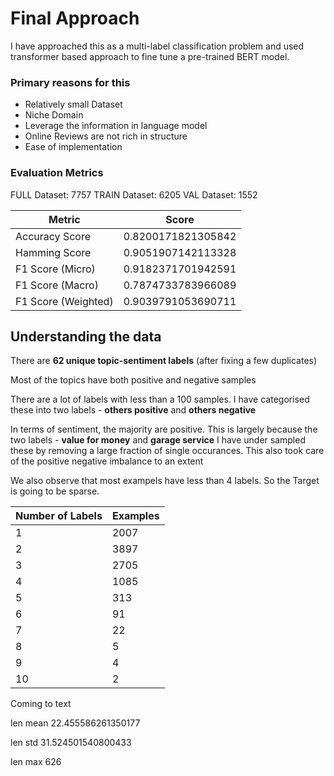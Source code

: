 # Final Approach

I have approached this as a multi-label classification problem and used transformer based approach to fine tune a pre-trained BERT model. 

### Primary reasons for this
- Relatively small Dataset
- Niche Domain
- Leverage the information in language model
- Online Reviews are not rich in structure
- Ease of implementation

### Evaluation Metrics

FULL Dataset: 7757
TRAIN Dataset: 6205
VAL Dataset: 1552

| Metric | Score |
| --- | --- |
| Accuracy Score | 0.8200171821305842 |
| Hamming Score | 0.9051907142113328 |
| F1 Score (Micro) | 0.9182371701942591 |
| F1 Score (Macro) | 0.7874733783966089 |
| F1 Score (Weighted)| 0.9039791053690711 |

## Understanding the data

There are **62 unique topic-sentiment labels** (after fixing a few duplicates)

Most of the topics have both positive and negative samples

There are a lot of labels with less than a 100 samples. I have categorised these into two labels - **others positive** and **others negative**

In terms of sentiment, the majority are positive. This is largely because the two labels - **value for money** and **garage service**
I have under sampled these by removing a large fraction of single occurances. This also took care of the positive negative imbalance to an extent

We also observe that most exampels have less than 4 labels. So the Target is going to be sparse.

| Number of Labels | Examples |
| --- | --- |
| 1 | 2007 |
| 2 | 3897 |
| 3 | 2705 |
| 4 | 1085 |
| 5 | 313 |
| 6 | 91 |
| 7 | 22 |
| 8 | 5 |
| 9 | 4 |
| 10 | 2 |

Coming to text

len mean 22.455586261350177

len std 31.524501540800433

len max 626
